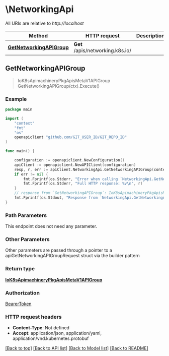 # \NetworkingApi

All URIs are relative to *http://localhost*

Method | HTTP request | Description
------------- | ------------- | -------------
[**GetNetworkingAPIGroup**](NetworkingApi.md#GetNetworkingAPIGroup) | **Get** /apis/networking.k8s.io/ | 



## GetNetworkingAPIGroup

> IoK8sApimachineryPkgApisMetaV1APIGroup GetNetworkingAPIGroup(ctx).Execute()





### Example

```go
package main

import (
    "context"
    "fmt"
    "os"
    openapiclient "github.com/GIT_USER_ID/GIT_REPO_ID"
)

func main() {

    configuration := openapiclient.NewConfiguration()
    apiClient := openapiclient.NewAPIClient(configuration)
    resp, r, err := apiClient.NetworkingApi.GetNetworkingAPIGroup(context.Background()).Execute()
    if err != nil {
        fmt.Fprintf(os.Stderr, "Error when calling `NetworkingApi.GetNetworkingAPIGroup``: %v\n", err)
        fmt.Fprintf(os.Stderr, "Full HTTP response: %v\n", r)
    }
    // response from `GetNetworkingAPIGroup`: IoK8sApimachineryPkgApisMetaV1APIGroup
    fmt.Fprintf(os.Stdout, "Response from `NetworkingApi.GetNetworkingAPIGroup`: %v\n", resp)
}
```

### Path Parameters

This endpoint does not need any parameter.

### Other Parameters

Other parameters are passed through a pointer to a apiGetNetworkingAPIGroupRequest struct via the builder pattern


### Return type

[**IoK8sApimachineryPkgApisMetaV1APIGroup**](IoK8sApimachineryPkgApisMetaV1APIGroup.md)

### Authorization

[BearerToken](../README.md#BearerToken)

### HTTP request headers

- **Content-Type**: Not defined
- **Accept**: application/json, application/yaml, application/vnd.kubernetes.protobuf

[[Back to top]](#) [[Back to API list]](../README.md#documentation-for-api-endpoints)
[[Back to Model list]](../README.md#documentation-for-models)
[[Back to README]](../README.md)

